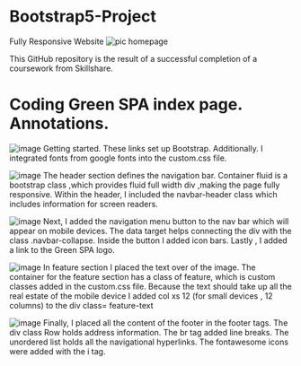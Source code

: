 # Bootstrap5-Project
Fully Responsive Website 
![pic homepage](https://user-images.githubusercontent.com/96391154/166566596-57b02d1d-4a9e-4229-82c5-29ea9eba1dfe.png)

This GitHub repository is the result of a successful completion of  a coursework  from Skillshare.

# Coding Green SPA index page. Annotations.

![image](https://user-images.githubusercontent.com/96391154/169923226-dfe522da-c740-4357-b4fb-73f908794ebe.png)
Getting started.   These links set  up Bootstrap. Additionally. I integrated fonts from google fonts into the custom.css file. 

![image](https://user-images.githubusercontent.com/96391154/169924137-1677a9a6-dbcd-4fcb-9ca5-cd8aede6f07f.png)
The header section defines  the navigation bar. Container fluid is a bootstrap class ,which provides fluid full width div ,making the page fully responsive. Within the header, I included  the navbar-header class  which includes information for screen readers. 

![image](https://user-images.githubusercontent.com/96391154/169925109-5abd88ee-50b2-4985-bd47-99ef48690c56.png)
Next, I added the navigation menu button to  the nav bar which will appear on mobile devices. The data target helps connecting the div with the class .navbar-collapse. Inside the button I added icon bars. Lastly , I added a link to the Green SPA logo.  

![image](https://user-images.githubusercontent.com/96391154/169925155-19a3e5a9-3336-4f90-9cbc-e5ef6fff5464.png)
In  feature section I placed the text  over of the image. The container for the feature section has a class of feature, which is custom classes added in the custom.css file. Because the text should take up all the real estate of the mobile device I added col xs 12 (for small devices , 12 columns)  to the div class= feature-text 

![image](https://user-images.githubusercontent.com/96391154/169925167-a62245f7-09f1-4077-b668-f49304fa3146.png)
Finally, I placed all the content of the footer in the footer tags. The div class Row holds address  information. The br tag added line breaks.  The unordered list holds all the navigational hyperlinks. The fontawesome icons were added with the i tag. 


